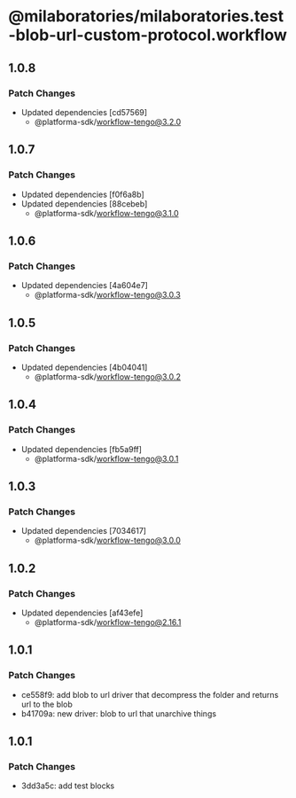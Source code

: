 # @milaboratories/milaboratories.test-blob-url-custom-protocol.workflow

## 1.0.8

### Patch Changes

- Updated dependencies [cd57569]
  - @platforma-sdk/workflow-tengo@3.2.0

## 1.0.7

### Patch Changes

- Updated dependencies [f0f6a8b]
- Updated dependencies [88cebeb]
  - @platforma-sdk/workflow-tengo@3.1.0

## 1.0.6

### Patch Changes

- Updated dependencies [4a604e7]
  - @platforma-sdk/workflow-tengo@3.0.3

## 1.0.5

### Patch Changes

- Updated dependencies [4b04041]
  - @platforma-sdk/workflow-tengo@3.0.2

## 1.0.4

### Patch Changes

- Updated dependencies [fb5a9ff]
  - @platforma-sdk/workflow-tengo@3.0.1

## 1.0.3

### Patch Changes

- Updated dependencies [7034617]
  - @platforma-sdk/workflow-tengo@3.0.0

## 1.0.2

### Patch Changes

- Updated dependencies [af43efe]
  - @platforma-sdk/workflow-tengo@2.16.1

## 1.0.1

### Patch Changes

- ce558f9: add blob to url driver that decompress the folder and returns url to the blob
- b41709a: new driver: blob to url that unarchive things

## 1.0.1

### Patch Changes

- 3dd3a5c: add test blocks
